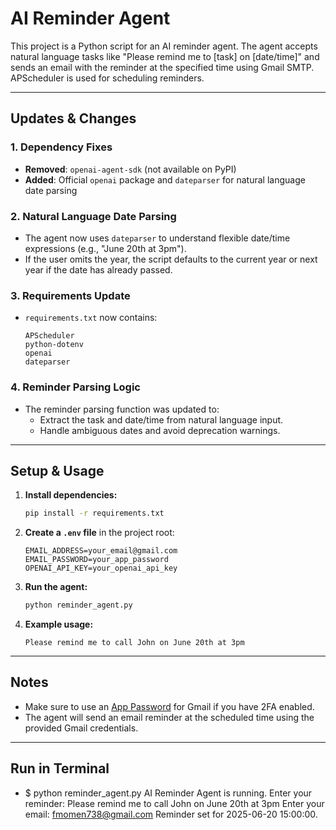 # AI Reminder Agent

This project is a Python script for an AI reminder agent. The agent accepts natural language tasks like "Please remind me to [task] on [date/time]" and sends an email with the reminder at the specified time using Gmail SMTP. APScheduler is used for scheduling reminders.

---

## Updates & Changes

### 1. Dependency Fixes

- **Removed**: `openai-agent-sdk` (not available on PyPI)
- **Added**: Official `openai` package and `dateparser` for natural language date parsing

### 2. Natural Language Date Parsing

- The agent now uses `dateparser` to understand flexible date/time expressions (e.g., "June 20th at 3pm").
- If the user omits the year, the script defaults to the current year or next year if the date has already passed.

### 3. Requirements Update

- `requirements.txt` now contains:
  ```
  APScheduler
  python-dotenv
  openai
  dateparser
  ```

### 4. Reminder Parsing Logic

- The reminder parsing function was updated to:
  - Extract the task and date/time from natural language input.
  - Handle ambiguous dates and avoid deprecation warnings.

---

## Setup & Usage

1. **Install dependencies:**

   ```sh
   pip install -r requirements.txt
   ```

2. **Create a `.env` file** in the project root:

   ```
   EMAIL_ADDRESS=your_email@gmail.com
   EMAIL_PASSWORD=your_app_password
   OPENAI_API_KEY=your_openai_api_key
   ```

3. **Run the agent:**

   ```sh
   python reminder_agent.py
   ```

4. **Example usage:**
   ```
   Please remind me to call John on June 20th at 3pm
   ```

---

## Notes

- Make sure to use an [App Password](https://support.google.com/accounts/answer/185833) for Gmail if you have 2FA enabled.
- The agent will send an email reminder at the scheduled time using the provided Gmail credentials.

---

## Run in Terminal

- $ python reminder_agent.py
  AI Reminder Agent is running.
  Enter your reminder: Please remind me to call John on June 20th at 3pm
  Enter your email: fmomen738@gmail.com
  Reminder set for 2025-06-20 15:00:00.
